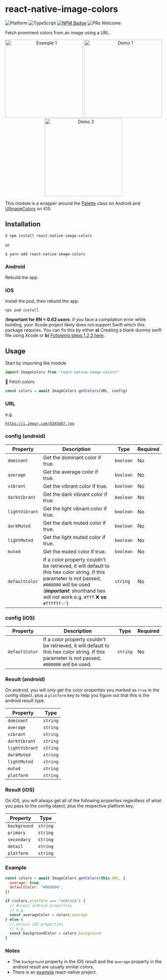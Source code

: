 # react-native-image-colors

![Platform](https://img.shields.io/badge/platform-ios%20%7C%20android-green)
![TypeScript](https://img.shields.io/badge/typescript-typed-blue)
[![NPM Badge](https://img.shields.io/npm/v/react-native-image-colors)](https://www.npmjs.com/package/react-native-image-colors)
![PRs Welcome](https://img.shields.io/badge/PRs-welcome-%23ff69b4)

Fetch prominent colors from an image using a URL.

<p align="center" >
  <img
    width="250px"
    src="https://github.com/osamaq/react-native-image-colors/raw/master/assets/example1.png"
    alt="Example 1"
  />
  <img
    width="250px"
    src="https://github.com/osamaq/react-native-image-colors/raw/master/assets/demo1.png"
    alt="Demo 1"
  />
  <img
    width="250px"
    src="https://github.com/osamaq/react-native-image-colors/raw/master/assets/demo2.png"
    alt="Demo 2"
  />
</p>

This module is a wrapper around the [Palette](https://developer.android.com/reference/androidx/palette/graphics/Palette) class on Android and [UIImageColors](https://github.com/jathu/UIImageColors) on iOS.

## Installation

```
$ npm install react-native-image-colors
```

or

```
$ yarn add react-native-image-colors
```

### Android

Rebuild the app.

### iOS

Install the pod, then rebuild the app.

`npx pod-install`

(**Important for RN < 0.62 users**: if you face a compilation error while building, your Xcode project likely does not support Swift which this package requires. You can fix this by either **a)** Creating a blank dummy swift file using Xcode or **b)** [Following steps 1,2,3 here](https://github.com/facebook/flipper/blob/4297b3061f14ceca4d184aa3eebd0731b5bf20f5/docs/getting-started.md#for-pure-objective-c-projects).

## Usage

Start by importing the module

```js
import ImageColors from "react-native-image-colors"
```

🎨 Fetch colors

```js
const colors = await ImageColors.getColors(URL, config)
```

### URL

e.g.

[`https://i.imgur.com/O3XSdU7.jpg`](https://i.imgur.com/O3XSdU7.jpg)

### config (android)

| Property       | Description                                                                                                                                                                                                                    | Type      | Required |
| -------------- | ------------------------------------------------------------------------------------------------------------------------------------------------------------------------------------------------------------------------------ | --------- | -------- |
| `dominant`     | Get the dominant color if true.                                                                                                                                                                                                | `boolean` | No       |
| `average`      | Get the average color if true.                                                                                                                                                                                                 | `boolean` | No       |
| `vibrant`      | Get the vibrant color if true.                                                                                                                                                                                                 | `boolean` | No       |
| `darkVibrant`  | Get the dark vibrant color if true.                                                                                                                                                                                            | `boolean` | No       |
| `lightVibrant` | Get the light vibrant color if true.                                                                                                                                                                                           | `boolean` | No       |
| `darkMuted`    | Get the dark muted color if true.                                                                                                                                                                                              | `boolean` | No       |
| `lightMuted`   | Get the light muted color if true.                                                                                                                                                                                             | `boolean` | No       |
| `muted`        | Get the muted color if true.                                                                                                                                                                                                   | `boolean` | No       |
| `defaultColor` | If a color property couldn't be retrieved, it will default to this hex color string. If this parameter is not passed, `#000000` will be used (**_important_**: shorthand hex will not work e.g. `#fff` ❌ **vs** `#ffffff` ✅) | `string`  | No       |

### config (iOS)

| Property       | Description                                                                                                                                   | Type     | Required |
| -------------- | --------------------------------------------------------------------------------------------------------------------------------------------- | -------- | -------- |
| `defaultColor` | If a color property couldn't be retrieved, it will default to this hex color string. If this parameter is not passed, `#000000` will be used. | `string` | No       |

### Result (android)

On android, you will only get the color properties you marked as `true` in the config object, plus a `platform` key to help you figure out that this is the android result type.

| Property       | Type     |
| -------------- | -------- |
| `dominant`     | `string` |
| `average`      | `string` |
| `vibrant`      | `string` |
| `darkVibrant`  | `string` |
| `lightVibrant` | `string` |
| `darkMuted`    | `string` |
| `lightMuted`   | `string` |
| `muted`        | `string` |
| `platform`     | `string` |

### Result (iOS)

On iOS, you will always get all of the following properties regardless of what you pass to the config object, plus the respective platform key.

| Property     | Type     |
| ------------ | -------- |
| `background` | `string` |
| `primary`    | `string` |
| `secondary`  | `string` |
| `detail`     | `string` |
| `platform`   | `string` |

### Example

```js
const colors = await ImageColors.getColors(this.URL, {
  average: true,
  defaultColor: "#000000",
})

if (colors.platform === "android") {
  // Access android properties
  // e.g.
  const averageColor = colors.average
} else {
  // Access iOS properties
  // e.g.
  const backgroundColor = colors.background
}
```

### Notes

- The `background` property in the iOS result and the `average` property in the android result are usually similar colors.
- There is an [example](https://github.com/osamaq/react-native-image-colors/tree/master/example) react-native project.
